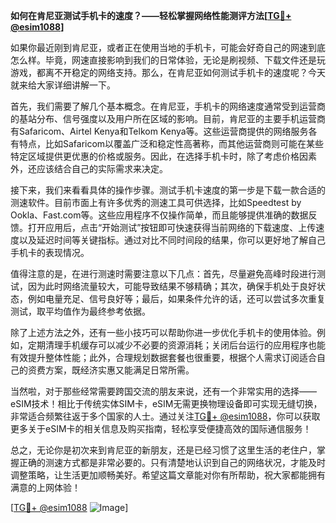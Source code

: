 **如何在肯尼亚测试手机卡的速度？——轻松掌握网络性能测评方法[[TG💪+ @esim1088](https://t.me/s/esim1088)]**

如果你最近刚到肯尼亚，或者正在使用当地的手机卡，可能会好奇自己的网速到底怎么样。毕竟，网速直接影响到我们的日常体验，无论是刷视频、下载文件还是玩游戏，都离不开稳定的网络支持。那么，在肯尼亚如何测试手机卡的速度呢？今天就来给大家详细讲解一下。

首先，我们需要了解几个基本概念。在肯尼亚，手机卡的网络速度通常受到运营商的基站分布、信号强度以及用户所在区域的影响。目前，肯尼亚的主要手机运营商有Safaricom、Airtel Kenya和Telkom Kenya等。这些运营商提供的网络服务各有特点，比如Safaricom以覆盖广泛和稳定性高著称，而其他运营商则可能在某些特定区域提供更优惠的价格或服务。因此，在选择手机卡时，除了考虑价格因素外，还应该结合自己的实际需求来决定。

接下来，我们来看看具体的操作步骤。测试手机卡速度的第一步是下载一款合适的测速软件。目前市面上有许多优秀的测速工具可供选择，比如Speedtest by Ookla、Fast.com等。这些应用程序不仅操作简单，而且能够提供准确的数据反馈。打开应用后，点击“开始测试”按钮即可快速获得当前网络的下载速度、上传速度以及延迟时间等关键指标。通过对比不同时间段的结果，你可以更好地了解自己手机卡的表现情况。

值得注意的是，在进行测速时需要注意以下几点：首先，尽量避免高峰时段进行测试，因为此时网络流量较大，可能导致结果不够精确；其次，确保手机处于良好状态，例如电量充足、信号良好等；最后，如果条件允许的话，还可以尝试多次重复测试，取平均值作为最终参考依据。

除了上述方法之外，还有一些小技巧可以帮助你进一步优化手机卡的使用体验。例如，定期清理手机缓存可以减少不必要的资源消耗；关闭后台运行的应用程序也能有效提升整体性能；此外，合理规划数据套餐也很重要，根据个人需求订阅适合自己的资费方案，既经济实惠又能满足日常所需。

当然啦，对于那些经常需要跨国交流的朋友来说，还有一个非常实用的选择——eSIM技术！相比于传统实体SIM卡，eSIM无需更换物理设备即可实现无缝切换，非常适合频繁往返于多个国家的人士。通过关注[TG💪+ @esim1088](https://t.me/s/esim1088)，你可以获取更多关于eSIM卡的相关信息及购买指南，轻松享受便捷高效的国际通信服务！

总之，无论你是初次来到肯尼亚的新朋友，还是已经习惯了这里生活的老住户，掌握正确的测速方式都是非常必要的。只有清楚地认识到自己的网络状况，才能及时调整策略，让生活更加顺畅美好。希望这篇文章能对你有所帮助，祝大家都能拥有满意的上网体验！

[[TG💪+ @esim1088](https://t.me/s/esim1088) ![Image](https://i.postimg.cc/4NQfJmqS/Snipaste-2025-05-13-00-14-12.png)]